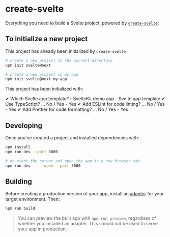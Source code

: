 # create-svelte

Everything you need to build a Svelte project, powered by [`create-svelte`](https://github.com/sveltejs/kit/tree/master/packages/create-svelte);

## To initialize a new project

This project has already been initialized by `create-svelte`

```bash
# create a new project in the current directory
npm init svelte@next

# create a new project in my-app
npm init svelte@next my-app
```

This project has been initialized with:

✔ Which Svelte app template? › SvelteKit demo app      - Svelte app template
✔ Use TypeScript? … No / Yes                           - Yes 
✔ Add ESLint for code linting? … No / Yes              - Yes
✔ Add Prettier for code formatting? … No / Yes         - Yes

## Developing

Once you've created a project and installed dependencies with:

```bash
npm install
npm run dev --port 3000

# or start the server and open the app in a new browser tab
npm run dev -- --open --port 3000
```

## Building

Before creating a production version of your app, install an [adapter](https://kit.svelte.dev/docs#adapters) for your target environment. Then:

```bash
npm run build
```

> You can preview the built app with `npm run preview`, regardless of whether you installed an adapter. This should _not_ be used to serve your app in production.
